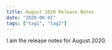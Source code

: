 ```yaml
---
title: August 2020 Release Notes
date: "2020-08-01"
tags: ["tag1", "tag2"]
---
```


I am the release notes for August 2020.
